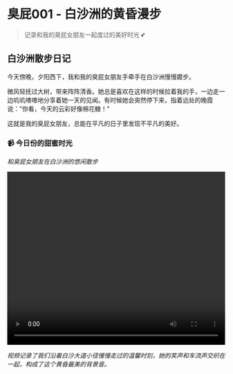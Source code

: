 # 臭屁001 - 白沙洲的黄昏漫步

> 记录和我的臭屁女朋友一起度过的美好时光 💕

## 白沙洲散步日记

今天傍晚，夕阳西下，我和我的臭屁女朋友手牵手在白沙洲慢慢踱步。

微风轻抚过大树，带来阵阵清香。她总是喜欢在这样的时候拉着我的手，一边走一边叽叽喳喳地分享着她一天的见闻。有时候她会突然停下来，指着远处的晚霞说："你看，今天的云彩好像棉花糖！"

这就是我的臭屁女朋友，总能在平凡的日子里发现不平凡的美好。

### 📹 今日份的甜蜜时光

*和臭屁女朋友在白沙洲的悠闲散步*

<video width="100%" height="400" controls>
  <source src="https://img-bed.yuanquanke.cn/img/blog/choupi001/IMG_3949.MOV" type="video/mp4">
  <source src="https://api.suyanw.cn/meinv/" type="video/mp4">
  您的浏览器不支持视频播放。
</video>

*视频记录了我们沿着白沙大道小径慢慢走过的温馨时刻，她的笑声和车流声交织在一起，构成了这个黄昏最美的背景音。*




